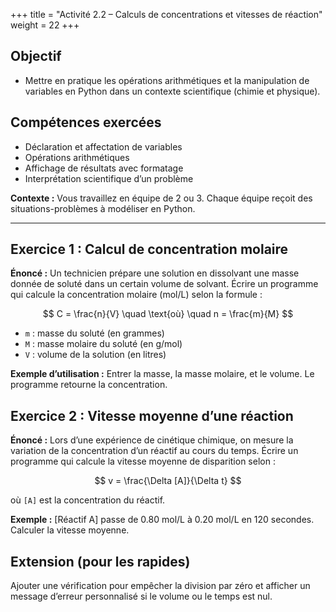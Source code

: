 +++
title = "Activité 2.2 – Calculs de concentrations et vitesses de réaction"
weight = 22
+++

## Objectif

- Mettre en pratique les opérations arithmétiques et la manipulation de variables en Python dans un contexte scientifique (chimie et physique).

## Compétences exercées

* Déclaration et affectation de variables
* Opérations arithmétiques
* Affichage de résultats avec formatage
* Interprétation scientifique d’un problème

**Contexte :**
Vous travaillez en équipe de 2 ou 3. Chaque équipe reçoit des situations-problèmes à modéliser en Python.

---

## Exercice 1 : Calcul de concentration molaire

**Énoncé :**
Un technicien prépare une solution en dissolvant une masse donnée de soluté dans un certain volume de solvant.
Écrire un programme qui calcule la concentration molaire (mol/L) selon la formule :

$$
C = \frac{n}{V}
\quad \text{où} \quad
n = \frac{m}{M}
$$

* `m` : masse du soluté (en grammes)
* `M` : masse molaire du soluté (en g/mol)
* `V` : volume de la solution (en litres)

**Exemple d’utilisation :**
Entrer la masse, la masse molaire, et le volume. Le programme retourne la concentration.


## Exercice 2 : Vitesse moyenne d’une réaction

**Énoncé :**
Lors d’une expérience de cinétique chimique, on mesure la variation de la concentration d’un réactif au cours du temps.
Écrire un programme qui calcule la vitesse moyenne de disparition selon :

$$
v = \frac{\Delta [A]}{\Delta t}
$$

où `[A]` est la concentration du réactif.

**Exemple :**
\[Réactif A] passe de 0.80 mol/L à 0.20 mol/L en 120 secondes. Calculer la vitesse moyenne.


## Extension (pour les rapides)

Ajouter une vérification pour empêcher la division par zéro et afficher un message d’erreur personnalisé si le volume ou le temps est nul.

